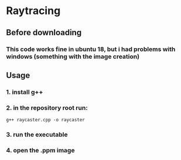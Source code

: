 # Raytracing

## Before downloading

### This code works fine in ubuntu 18, but i had problems with windows (something with the image creation)

## Usage

### 1. install g++

### 2. in the repository root run:

```
g++ raycaster.cpp -o raycaster
```

### 3. run the executable

### 4. open the .ppm image
